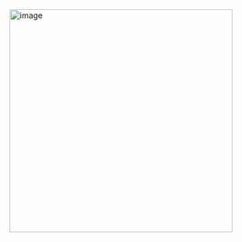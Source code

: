 <img width="392" alt="image" src="https://github.com/YAKOV-FRIDMAN/karaoke/assets/58308847/1ebbd602-55d5-41fe-a218-bff7a0684c94">
